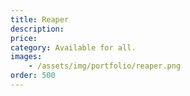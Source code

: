```yaml
---
title: Reaper
description:
price: 
category: Available for all.
images: 
    - /assets/img/portfolio/reaper.png
order: 500
---
```


